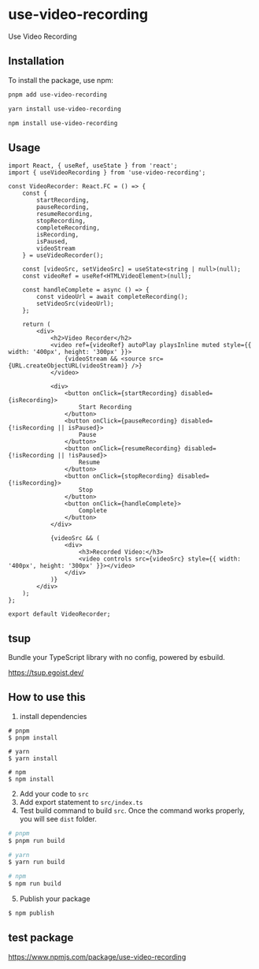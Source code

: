 # use-video-recording

Use Video Recording

## Installation

To install the package, use npm:

```bash
pnpm add use-video-recording

yarn install use-video-recording

npm install use-video-recording
```

## Usage

```tsx
import React, { useRef, useState } from 'react';
import { useVideoRecording } from 'use-video-recording';

const VideoRecorder: React.FC = () => {
    const {
        startRecording,
        pauseRecording,
        resumeRecording,
        stopRecording,
        completeRecording,
        isRecording,
        isPaused,
        videoStream
    } = useVideoRecorder();

    const [videoSrc, setVideoSrc] = useState<string | null>(null);
    const videoRef = useRef<HTMLVideoElement>(null);

    const handleComplete = async () => {
        const videoUrl = await completeRecording();
        setVideoSrc(videoUrl);
    };

    return (
        <div>
            <h2>Video Recorder</h2>
            <video ref={videoRef} autoPlay playsInline muted style={{ width: '400px', height: '300px' }}>
                {videoStream && <source src={URL.createObjectURL(videoStream)} />}
            </video>

            <div>
                <button onClick={startRecording} disabled={isRecording}>
                    Start Recording
                </button>
                <button onClick={pauseRecording} disabled={!isRecording || isPaused}>
                    Pause
                </button>
                <button onClick={resumeRecording} disabled={!isRecording || !isPaused}>
                    Resume
                </button>
                <button onClick={stopRecording} disabled={!isRecording}>
                    Stop
                </button>
                <button onClick={handleComplete}>
                    Complete
                </button>
            </div>

            {videoSrc && (
                <div>
                    <h3>Recorded Video:</h3>
                    <video controls src={videoSrc} style={{ width: '400px', height: '300px' }}></video>
                </div>
            )}
        </div>
    );
};

export default VideoRecorder;
```

## tsup
Bundle your TypeScript library with no config, powered by esbuild.

https://tsup.egoist.dev/

## How to use this
1. install dependencies
```
# pnpm
$ pnpm install

# yarn
$ yarn install

# npm
$ npm install
```
2. Add your code to `src`
3. Add export statement to `src/index.ts`
4. Test build command to build `src`.
Once the command works properly, you will see `dist` folder.

```zsh
# pnpm
$ pnpm run build

# yarn
$ yarn run build

# npm
$ npm run build
```
5. Publish your package

```zsh
$ npm publish
```


## test package
https://www.npmjs.com/package/use-video-recording
